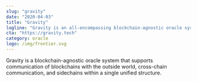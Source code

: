 ```yaml
---
slug: "gravity"
date: "2020-04-03"
title: "Gravity"
logline: "Gravity is an all-encompassing blockchain-agnostic oracle system."
cta: "https://gravity.tech"
category: oracle
logo: /img/frontier.svg
---
```


Gravity is a blockchain-agnostic oracle system that supports communication of blockchains with the outside world, cross-chain communication, and sidechains within a single unified structure.
